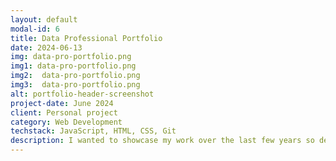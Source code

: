 ```yaml
---
layout: default
modal-id: 6
title: Data Professional Portfolio
date: 2024-06-13
img: data-pro-portfolio.png
img1: data-pro-portfolio.png
img2:  data-pro-portfolio.png
img3:  data-pro-portfolio.png
alt: portfolio-header-screenshot
project-date: June 2024
client: Personal project
category: Web Development
techstack: JavaScript, HTML, CSS, Git
description: I wanted to showcase my work over the last few years so decided to make a portfolio page. Used a Jekyll Bootstrap theme in Github Pages as a base to build my more tailored page using JavaScript, HTML, CSS and Git.
---
```

